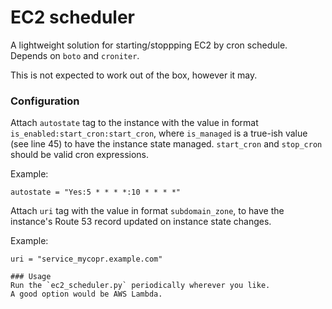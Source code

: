 # EC2 scheduler

A lightweight solution for starting/stoppping EC2 by cron schedule.
Depends on `boto` and `croniter`.

This is not expected to work out of the box, however it may.

### Configuration
Attach `autostate` tag to the instance with the value in format `is_enabled:start_cron:start_cron`, where `is_managed` is a true-ish value (see line 45) to have the instance state managed. `start_cron` and `stop_cron` should be valid cron expressions.

Example:
```
autostate = "Yes:5 * * * *:10 * * * *"
```

Attach `uri` tag with the value in format `subdomain_zone`, to have the instance's Route 53 record updated on instance state changes.

Example:
```
uri = "service_mycopr.example.com"

### Usage
Run the `ec2_scheduler.py` periodically wherever you like.
A good option would be AWS Lambda.

